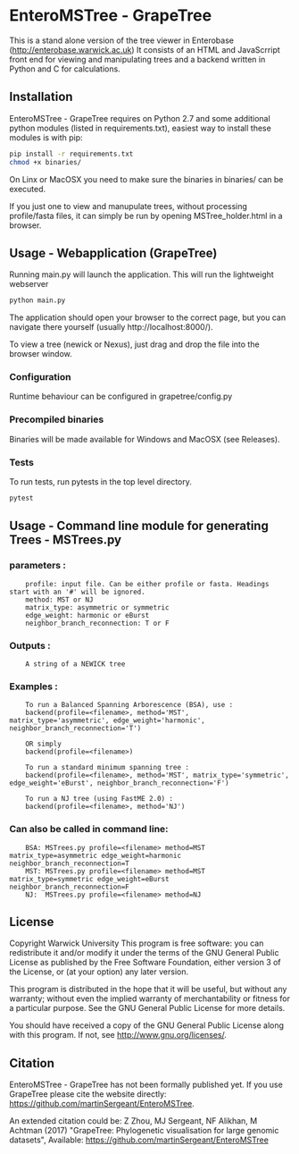 # EnteroMSTree - GrapeTree

This is a stand alone version of the tree viewer in Enterobase (http://enterobase.warwick.ac.uk)
It consists of an HTML and JavaScrript front end for viewing and manipulating trees 
and a backend written in Python and C for calculations.


## Installation 
EnteroMSTree - GrapeTree requires on Python 2.7 and some additional python
modules (listed in requirements.txt), easiest way to install these modules is
with pip:

```bash
pip install -r requirements.txt
chmod +x binaries/

```
On Linx or MacOSX you need to make sure the binaries in binaries/ can be executed.

If you just one to view and manupulate trees, without processing profile/fasta files,
it can simply be run by opening MSTree_holder.html in a browser.


## Usage - Webapplication (GrapeTree)
Running main.py will launch the application. This will run the lightweight webserver 
```bash
python main.py

```

The application should open your browser to the correct page, but you can navigate 
there yourself (usually http://localhost:8000/). 

To view a tree (newick or Nexus), just drag and drop the file into the browser 
window. 

### Configuration
Runtime behaviour can be configured in grapetree/config.py 

### Precompiled binaries 
Binaries will be made available for Windows and MacOSX (see Releases).


### Tests
To run tests, run pytests in the top level directory.
```bash
pytest

```

## Usage - Command line module for generating Trees - MSTrees.py
### parameters :
        profile: input file. Can be either profile or fasta. Headings start with an '#' will be ignored. 
        method: MST or NJ
        matrix_type: asymmetric or symmetric
        edge_weight: harmonic or eBurst
        neighbor_branch_reconnection: T or F
    
### Outputs :
        A string of a NEWICK tree
    
### Examples :
        To run a Balanced Spanning Arborescence (BSA), use :
        backend(profile=<filename>, method='MST', matrix_type='asymmetric', edge_weight='harmonic', neighbor_branch_reconnection='T')
    
        OR simply
        backend(profile=<filename>)
        
        To run a standard minimum spanning tree :
        backend(profile=<filename>, method='MST', matrix_type='symmetric', edge_weight='eBurst', neighbor_branch_reconnection='F')
        
        To run a NJ tree (using FastME 2.0) :
        backend(profile=<filename>, method='NJ')
    
### Can also be called in command line:
        BSA: MSTrees.py profile=<filename> method=MST matrix_type=asymmetric edge_weight=harmonic neighbor_branch_reconnection=T
        MST: MSTrees.py profile=<filename> method=MST matrix_type=symmetric edge_weight=eBurst neighbor_branch_reconnection=F
        NJ:  MSTrees.py profile=<filename> method=NJ


## License
Copyright Warwick University
This program is free software: you can redistribute it and/or modify it under the terms of the GNU General Public License as published by the Free Software Foundation, either version 3 of the License, or (at your option) any later version.

This program is distributed in the hope that it will be useful, but without any warranty; without even the implied warranty of merchantability or fitness for a particular purpose. See the GNU General Public License for more details.

You should have received a copy of the GNU General Public License along with this program.  If not, see <http://www.gnu.org/licenses/>.


## Citation
EnteroMSTree - GrapeTree has not been formally published yet. If you use GrapeTree please cite the website directly: https://github.com/martinSergeant/EnteroMSTree.

An extended citation could be:
Z Zhou,  MJ Sergeant, NF Alikhan, M Achtman  (2017) "GrapeTree: Phylogenetic visualisation for large genomic datasets", Available: https://github.com/martinSergeant/EnteroMSTree

